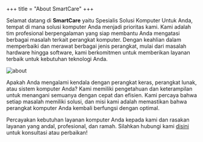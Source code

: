 +++
title = "About SmartCare"
+++

Selamat datang di **SmartCare** yaitu Spesialis Solusi Komputer Untuk Anda, tempat di mana solusi komputer Anda menjadi prioritas kami. Kami adalah tim profesional berpengalaman yang siap membantu Anda mengatasi berbagai masalah terkait perangkat komputer. Dengan keahlian dalam memperbaiki dan merawat berbagai jenis perangkat, mulai dari masalah hardware hingga software, kami berkomitmen untuk memberikan layanan terbaik untuk kebutuhan teknologi Anda.

![about](../images/about.jpg)

Apakah Anda mengalami kendala dengan perangkat keras, perangkat lunak, atau sistem komputer Anda? Kami memiliki pengetahuan dan keterampilan untuk menangani semuanya dengan cepat dan efisien. Kami percaya bahwa setiap masalah memiliki solusi, dan misi kami adalah memastikan bahwa perangkat komputer Anda kembali berfungsi dengan optimal.

Percayakan kebutuhan layanan komputer Anda kepada kami dan rasakan layanan yang andal, profesional, dan ramah. Silahkan hubungi kami [disini](habsyifabiandelu@gmail.com) untuk konsultasi atau perbaikan!